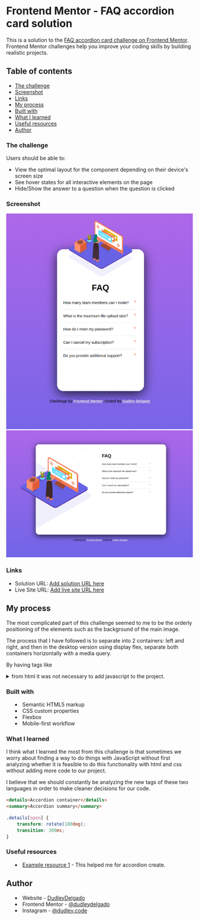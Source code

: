 # Frontend Mentor - FAQ accordion card solution

This is a solution to the [FAQ accordion card challenge on Frontend Mentor](https://www.frontendmentor.io/challenges/faq-accordion-card-XlyjD0Oam). Frontend Mentor challenges help you improve your coding skills by building realistic projects.

## Table of contents

  - [The challenge](#the-challenge)
  - [Screenshot](#screenshot)
  - [Links](#links)
  - [My process](#my-process)
  - [Built with](#built-with)
  - [What I learned](#what-i-learned)
  - [Useful resources](#useful-resources)
  - [Author](#author)

### The challenge

Users should be able to:

- View the optimal layout for the component depending on their device's screen size
- See hover states for all interactive elements on the page
- Hide/Show the answer to a question when the question is clicked

### Screenshot

![](./images/accordion-faq-mobile.png)
![](./images/accordion-faq-desktop.png)


### Links

- Solution URL: [Add solution URL here](https://www.frontendmentor.io/solutions/faq-accordion-card-8NttqnHcLh)
- Live Site URL: [Add live site URL here](https://dudleydelgado.github.io/faq-accordion-card-challenge/)

## My process

The most complicated part of this challenge seemed to me to be the orderly positioning of the elements such as the background of the main image.

The process that I have followed is to separate into 2 containers: left and right, and then in the desktop version using display flex, separate both containers horizontally with a media query.

By having tags like <details> and <summary> from html it was not necessary to add javascript to the project.

### Built with

- Semantic HTML5 markup
- CSS custom properties
- Flexbox
- Mobile-first workflow


### What I learned

I think what I learned the most from this challenge is that sometimes we worry about finding a way to do things with JavaScript without first analyzing whether it is feasible to do this functionality with html and css without adding more code to our project.

I believe that we should constantly be analyzing the new tags of these two languages ​​in order to make cleaner decisions for our code.

```html
<details>Accordion container</details>
<summary>Accordion summary</summary>
```
```css
.details[open] {
    transform: rotate(180deg);
    transition: 300ms;
}
```

### Useful resources

- [Example resource 1](https://developer.mozilla.org/en-US/docs/Web/HTML/Element/details) - This helped me for accordion create.

## Author

- Website - [DudleyDelgado](https://dudleydelgado.github.io/portfolio/)
- Frontend Mentor - [@dudleydelgado](https://www.frontendmentor.io/profile/yourusername)
- Instagram - [@dudley.code](https://www.instagram.com/dudley.code/)
